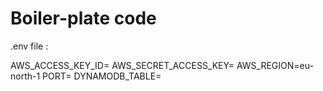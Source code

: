 # Boiler-plate code

.env file :

AWS_ACCESS_KEY_ID=
AWS_SECRET_ACCESS_KEY=
AWS_REGION=eu-north-1
PORT=
DYNAMODB_TABLE=
